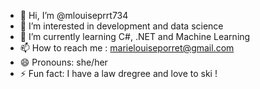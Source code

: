 - 👋 Hi, I’m @mlouiseprrt734
- 👀 I’m interested in development and data science
- 🌱 I’m currently learning C#, .NET and Machine Learning
- 📫 How to reach me : marielouiseporret@gmail.com
- 😄 Pronouns: she/her
- ⚡ Fun fact: I have a law dregree and love to ski !

<!---
mlouiseprrt734/mlouiseprrt734 is a ✨ special ✨ repository because its `README.md` (this file) appears on your GitHub profile.
You can click the Preview link to take a look at your changes.
--->
